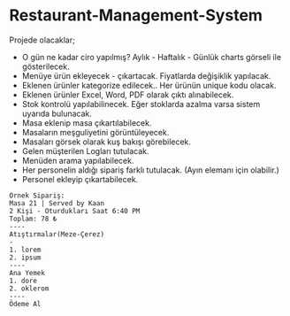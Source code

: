 # Restaurant-Management-System

Projede olacaklar;
* O gün ne kadar ciro yapılmış? Aylık - Haftalık - Günlük charts görseli ile gösterilecek.
* Menüye ürün ekleyecek - çıkartacak. Fiyatlarda değişiklik yapılacak.
* Eklenen ürünler kategorize edilecek.. Her ürünün unique kodu olacak.
* Eklenen ürünler Excel, Word, PDF olarak çıktı alınabilecek.
* Stok kontrolü yapılabilinecek. Eğer stoklarda azalma varsa sistem uyarıda bulunacak.
* Masa eklenip masa çıkartılabilecek.
* Masaların meşguliyetini görüntüleyecek.
* Masaları görsek olarak kuş bakışı görebilecek.
* Gelen müşterilen Logları tutulacak.
* Menüden arama yapılabilecek.
* Her personelin aldığı sipariş farklı tutulacak. (Ayın elemanı için olabilir.)
* Personel ekleyip çıkartabilecek.


```
Örnek Sipariş:
Masa 21 | Served by Kaan
2 Kişi - Oturdukları Saat 6:40 PM
Toplam: 78 ₺
----
Atıştırmalar(Meze-Çerez)
-
1. lorem
2. ipsum
----
Ana Yemek
1. dore 
2. oklerom
----
Ödeme Al
```



